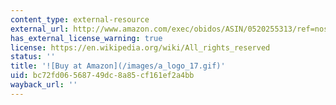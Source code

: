 ```yaml
---
content_type: external-resource
external_url: http://www.amazon.com/exec/obidos/ASIN/0520255313/ref=nosim/mitopencourse-20
has_external_license_warning: true
license: https://en.wikipedia.org/wiki/All_rights_reserved
status: ''
title: '![Buy at Amazon](/images/a_logo_17.gif)'
uid: bc72fd06-5687-49dc-8a85-cf161ef2a4bb
wayback_url: ''
---
```

